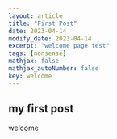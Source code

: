 ```yaml
---
layout: article
title: "First Post"
date: 2023-04-14
modify_date: 2023-04-14
excerpt: "welcome page test"
tags: [nonsense]
mathjax: false
mathjax_autoNumber: false
key: welcome
---
```


## my first post
welcome